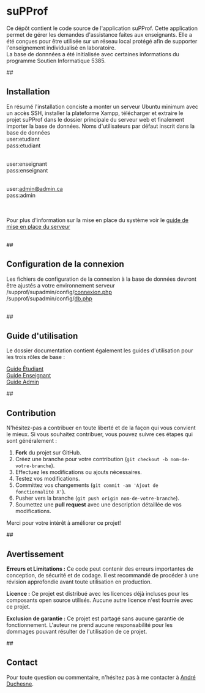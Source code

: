 # suPProf
 Ce dépôt contient le code source de l'application suPProf. Cette application permet de gérer les demandes d'assistance faites aux enseignants.
 Elle a été conçues pour être utilisée sur un réseau local protégé afin de supporter l'enseignement individualisé en laboratoire.  
 La base de donnnées a été initialisée avec certaines informations du programme Soutien Informatique 5385. 
 
##<h2>Installation</h2>
En résumé l'installation conciste a monter un serveur Ubuntu minimum avec un accès SSH, installer la plateforme Xampp, télécharger et extraire le projet suPProf dans le dossier principale du serveur web et finalement importer la base de données. 
Noms d'utilisateurs par défaut inscrit dans la base de données<br/>
user:etudiant<br/>
pass:etudiant<br/><br/>

user:enseignant<br/>
pass:enseignant<br/><br/>

user:admin@admin.ca<br/>
pass:admin<br/><br/><br/>

Pour plus d'information sur la mise en place du système voir le [guide de mise en place du serveur](docs/admins/Guide-de-mise-en-place-du-serveur-Ubuntu-pour-suPProf.pdf)<br/><br/>


##<h2>Configuration de la connexion</h2>
Les fichiers de configuration de la connexion à la base de données devront être ajustés a votre environnement serveur<br/>
/supprof/supadmin/config/[connexion.php](supadmin/config/connexion.php) <br/>
/supprof/supadmin/config/[db.php](supadmin/config/db.php)<br/><br/>

##<h2>Guide d'utilisation</h2>
Le dossier documentation contient également les guides d'utilisation pour les trois rôles de base :<br/>

[Guide Étudiant](./docs/eleves/supprof-etudiants.pdf) <br/>
[Guide Enseignant](./docs/enseignants/supprof-enseignants.pdf)<br/>
[Guide Admin](./docs/admins/supprof-administrateur.pdf)<br/>

##<h2>Contribution</h2>

N'hésitez-pas a contribuer en toute liberté et de la façon qui vous convient le mieux. Si vous souhaitez contribuer, vous pouvez suivre ces étapes qui sont généralement :

1. **Fork** du projet sur GitHub.
2. Créez une branche pour votre contribution (`git checkout -b nom-de-votre-branche`).
3. Effectuez les modifications ou ajouts nécessaires.
4. Testez vos modifications.
5. Committez vos changements (`git commit -am 'Ajout de fonctionnalité X'`).
6. Pusher vers la branche (`git push origin nom-de-votre-branche`).
7. Soumettez une **pull request** avec une description détaillée de vos modifications.

Merci pour votre intérêt à améliorer ce projet!


##<h2>Avertissement</h2> 

**Erreurs et Limitations :** Ce code peut contenir des erreurs importantes de conception, de sécurité et de codage. Il est recommandé de procéder à une révision approfondie avant toute utilisation en production.

**Licence :** Ce projet est distribué avec les licences déjà incluses pour les composants open source utilisés. Aucune autre licence n'est fournie avec ce projet.

**Exclusion de garantie :** Ce projet est partagé sans aucune garantie de fonctionnement. L'auteur ne prend aucune responsabilité pour les dommages pouvant résulter de l'utilisation de ce projet.

##<h2>Contact</h2>

Pour toute question ou commentaire, n'hésitez pas à me contacter à [André Duchesne](mailto://andre.duchesne@cssdd.gouv.qc.ca).



